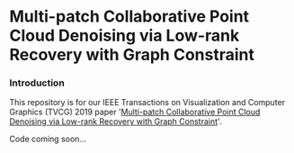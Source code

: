 # Multi-patch Collaborative Point Cloud Denoising via Low-rank Recovery with Graph Constraint

### Introduction
This repository is for our IEEE Transactions on Visualization and Computer Graphics (TVCG) 2019 paper '[Multi-patch Collaborative Point Cloud Denoising via Low-rank Recovery with Graph Constraint](https://ieeexplore.ieee.org/document/8730533)'.

Code coming soon...

